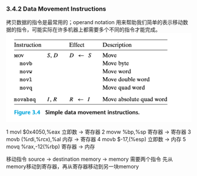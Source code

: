 ### 3.4.2 Data Movement Instructions

拷贝数据的指令是最常用的；operand notation 用来帮助我们简单的表示移动数据的指令，可能实际在许多机器上都需要多个不同的指令才能完成。
![](2021-12-22-11-49-18.png)

1 movl $0x4050,%eax 立即数 -> 寄存器
2 movw %bp,%sp 寄存器 -> 寄存器
3 movb (%rdi,%rcx),%al 内存 -> 寄存器
4 movb $-17,(%esp) 立即数 -> 内存
5 movq %rax,-12(%rbp) 寄存器 -> 内存


移动指令 source -> destination
memory -> memory 需要两个指令 先从memory移动到寄存器，再从寄存器移动到另一块memory